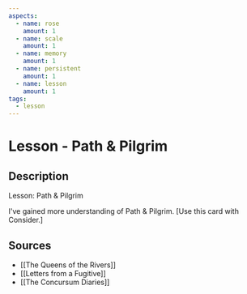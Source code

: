 ```yaml
---
aspects: 
  - name: rose
    amount: 1
  - name: scale
    amount: 1
  - name: memory
    amount: 1
  - name: persistent
    amount: 1
  - name: lesson
    amount: 1
tags:
  - lesson
---
```


# Lesson - Path & Pilgrim

## Description
Lesson: Path & Pilgrim

I've gained more understanding of Path & Pilgrim. [Use this card with Consider.]
## Sources
 - [[The Queens of the Rivers]]
 - [[Letters from a Fugitive]]
 - [[The Concursum Diaries]]